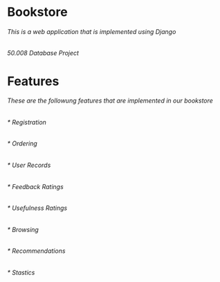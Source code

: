 # Bookstore
###### This is a web application that is implemented using Django 
###### 50.008 Database Project
# Features
###### These are the followung features that are implemented in our bookstore
###### * Registration
###### * Ordering
###### * User Records
###### * Feedback Ratings
###### * Usefulness Ratings
###### * Browsing 
###### * Recommendations
###### * Stastics 



